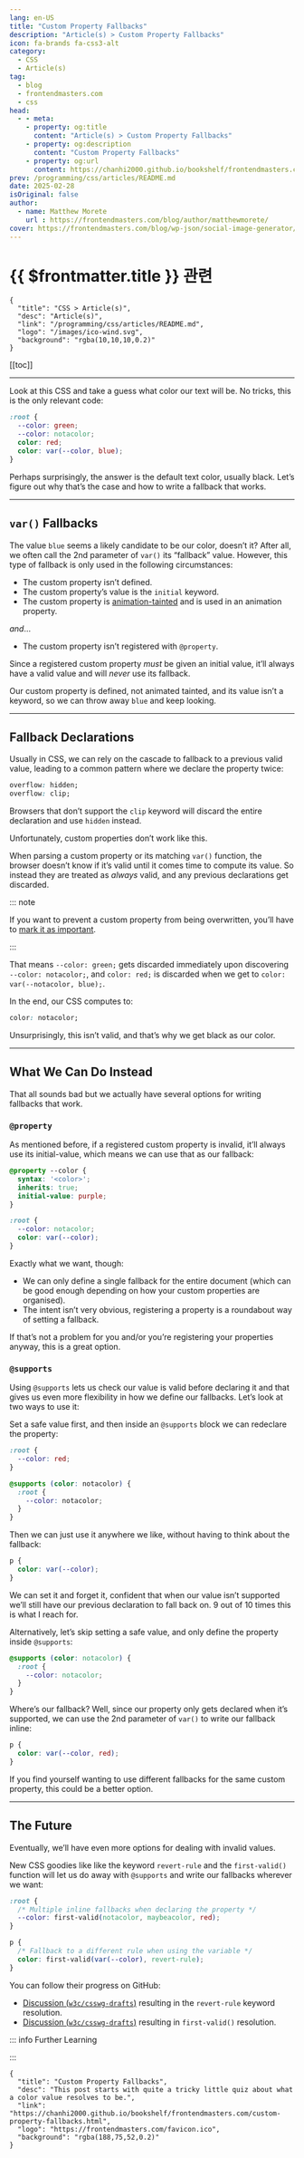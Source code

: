 ```yaml
---
lang: en-US
title: "Custom Property Fallbacks"
description: "Article(s) > Custom Property Fallbacks"
icon: fa-brands fa-css3-alt
category:
  - CSS
  - Article(s)
tag:
  - blog
  - frontendmasters.com
  - css
head:
  - - meta:
    - property: og:title
      content: "Article(s) > Custom Property Fallbacks"
    - property: og:description
      content: "Custom Property Fallbacks"
    - property: og:url
      content: https://chanhi2000.github.io/bookshelf/frontendmasters.com/custom-property-fallbacks.html
prev: /programming/css/articles/README.md
date: 2025-02-28
isOriginal: false
author:
  - name: Matthew Morete
    url : https://frontendmasters.com/blog/author/matthewmorete/
cover: https://frontendmasters.com/blog/wp-json/social-image-generator/v1/image/5257
---
```


# {{ $frontmatter.title }} 관련

```component VPCard
{
  "title": "CSS > Article(s)",
  "desc": "Article(s)",
  "link": "/programming/css/articles/README.md",
  "logo": "/images/ico-wind.svg",
  "background": "rgba(10,10,10,0.2)"
}
```

[[toc]]

---

<SiteInfo
  name="Custom Property Fallbacks"
  desc="This post starts with quite a tricky little quiz about what a color value resolves to be."
  url="https://frontendmasters.com/blog/custom-property-fallbacks/"
  logo="https://frontendmasters.com/favicon.ico"
  preview="https://frontendmasters.com/blog/wp-json/social-image-generator/v1/image/5257"/>

Look at this CSS and take a guess what color our text will be. No tricks, this is the only relevant code:

```css
:root {
  --color: green;
  --color: notacolor;
  color: red;
  color: var(--color, blue);
}
```

Perhaps surprisingly, the answer is the default text color, usually black. Let’s figure out why that’s the case and how to write a fallback that works.

---

## `var()` Fallbacks

The value `blue` seems a likely candidate to be our color, doesn’t it? After all, we often call the 2nd parameter of `var()` its “fallback” value. However, this type of fallback is only used in the following circumstances:

- The custom property isn’t defined.
- The custom property’s value is the `initial` keyword.
- The custom property is [<VPIcon icon="iconfont icon-w3c"/>animation-tainted](https://w3.org/TR/css-variables/#animation-tainted) and is used in an animation property.

*and*…

- The custom property isn’t registered with `@property`.

Since a registered custom property *must* be given an initial value, it’ll always have a valid value and will *never* use its fallback.

Our custom property is defined, not animated tainted, and its value isn’t a keyword, so we can throw away `blue` and keep looking.

---

## Fallback Declarations

Usually in CSS, we can rely on the cascade to fallback to a previous valid value, leading to a common pattern where we declare the property twice:

```css
overflow: hidden;
overflow: clip;
```

Browsers that don’t support the `clip` keyword will discard the entire declaration and use `hidden` instead.

Unfortunately, custom properties don’t work like this.

When parsing a custom property or its matching `var()` function, the browser doesn’t know if it’s valid until it comes time to compute its value. So instead they are treated as *always* valid, and any previous declarations get discarded.

::: note

If you want to prevent a custom property from being overwritten, you’ll have to [<VPIcon icon="fas fa-globe"/>mark it as important](https://css-tricks.com/the-surprising-behavior-of-important-in-css-custom-property-values/).

:::

That means `--color: green;` gets discarded immediately upon discovering `--color: notacolor;`, and `color: red;` is discarded when we get to `color: var(--notacolor, blue);`.

In the end, our CSS computes to:

```css
color: notacolor;
```

Unsurprisingly, this isn’t valid, and that’s why we get black as our color.

<CodePen
  user="matthewmorete"
  slug-hash="wBvzxab"
  title="Custom Property Broken Fallbacks"
  :default-tab="['css','result']"
  :theme="$isDarkmode ? 'dark': 'light'"/>

---

## What We Can Do Instead

That all sounds bad but we actually have several options for writing fallbacks that work.

### `@property`

As mentioned before, if a registered custom property is invalid, it’ll always use its initial-value, which means we can use that as our fallback:

```css
@property --color {
  syntax: '<color>';
  inherits: true;
  initial-value: purple;
}

:root {
  --color: notacolor;
  color: var(--color); 
}
```

Exactly what we want, though:

- We can only define a single fallback for the entire document (which can be good enough depending on how your custom properties are organised).
- The intent isn’t very obvious, registering a property is a roundabout way of setting a fallback.

If that’s not a problem for you and/or you’re registering your properties anyway, this is a great option.

### `@supports`

Using `@supports` lets us check our value is valid before declaring it and that gives us even more flexibility in how we define our fallbacks. Let’s look at two ways to use it:

Set a safe value first, and then inside an `@supports` block we can redeclare the property:

```scss
:root {
  --color: red;
}

@supports (color: notacolor) {
  :root {
    --color: notacolor;
  }
}
```

Then we can just use it anywhere we like, without having to think about the fallback:

```css
p {
  color: var(--color);
}
```

We can set it and forget it, confident that when our value isn’t supported we’ll still have our previous declaration to fall back on. 9 out of 10 times this is what I reach for.

Alternatively, let’s skip setting a safe value, and only define the property inside `@supports`:

```css
@supports (color: notacolor) {
  :root {
    --color: notacolor;
  }
}
```

Where’s our fallback? Well, since our property only gets declared when it’s supported, we can use the 2nd parameter of `var()` to write our fallback inline:

```css
p {
  color: var(--color, red);
}
```

If you find yourself wanting to use different fallbacks for the same custom property, this could be a better option.

---

## The Future

Eventually, we’ll have even more options for dealing with invalid values.

New CSS goodies like like the keyword `revert-rule` and the `first-valid()` function will let us do away with `@supports` and write our fallbacks wherever we want:

```css
:root {
  /* Multiple inline fallbacks when declaring the property */
  --color: first-valid(notacolor, maybeacolor, red);
}

p {
  /* Fallback to a different rule when using the variable */
  color: first-valid(var(--color), revert-rule);
}
```

You can follow their progress on GitHub:

- [Discussion (<VPIcon icon="iconfont icon-github"/>`w3c/csswg-drafts`)](https://github.com/w3c/csswg-drafts/issues/10443) resulting in the `revert-rule` keyword resolution.
- [Discussion (<VPIcon icon="iconfont icon-github"/>`w3c/csswg-drafts`)](https://github.com/w3c/csswg-drafts/issues/5055) resulting in `first-valid()` resolution.

::: info Further Learning

<SiteInfo
  name="Master CSS Custom Properties (CSS Variables)"
  desc="Create reusable components without any JavaScript dependencies needed - with only vanilla CSS! Master CSS custom properties AKA CSS variables. "
  url="https://frontendmasters.com/courses/css-variables/"
  logo="https://frontendmasters.com/favicon-16x16.png"
  preview="https://static.frontendmasters.com/assets/courses/2021-11-09-css-variables/posterframe.jpg"/>

<SiteInfo
  name="CSS Custom Properties Fail Without Fallback · Matthias Ott"
  desc="Matthias Ott is an independent user experience designer and developer from Stuttgart, Germany. Besides design practice he teaches Interface Prototyping at the Muthesius Academy of Fine Arts and Design, Kiel."
  url="https://matthiasott.com/notes/css-custom-properties-fail-without-fallback/"
  logo="https://matthiasott.com//favicon.ico?v=00rKnA7O762"
  preview="https://matthiasott.com//android-chrome-384x384.png?v=00rKnA7O762"/>

<SiteInfo
  name="CSS Custom Properties Guide | CSS-Tricks"
  desc="Everything important and useful to know about CSS Custom Properties. Like that they are often referred to as ”CSS Variables” but that's not their real name."
  url="https://css-tricks.com/a-complete-guide-to-custom-properties/"
  logo="https://i0.wp.com/css-tricks.com/wp-content/uploads/2021/07/star.png?fit=180%2C180&ssl=1"
  preview="https://i0.wp.com/css-tricks.com/wp-content/uploads/2019/09/custom-properties-code.png"/>

<SiteInfo
  name="Josh W. Comeau (@joshwcomeau.com)"
  desc="🌠 The linear() timing function allows us to embed lush spring physics inside vanilla CSS. It’s one of my favourite modern features. But: providing a fallback for older browsers has been pretty painful. I just discovered a lovely pattern for this. ✨Here’s the code. Description in thread. 🧵"
  url="https://bsky.app/profile/joshwcomeau.com/post/3li3r6i7dac2w/"
  logo="https://web-cdn.bsky.app/static/favicon-16x16.png"
  preview="https://cdn.bsky.app/img/feed_thumbnail/plain/did:plc:zivbusxwcsom5o6mf7kljzms/bafkreibrhjiu6ufbtj33o26kscopineht7l5cmmpuczysmr5fipfkycktu@jpeg"/>

:::

<!-- TODO: add ARTICLE CARD -->
```component VPCard
{
  "title": "Custom Property Fallbacks",
  "desc": "This post starts with quite a tricky little quiz about what a color value resolves to be.",
  "link": "https://chanhi2000.github.io/bookshelf/frontendmasters.com/custom-property-fallbacks.html",
  "logo": "https://frontendmasters.com/favicon.ico",
  "background": "rgba(188,75,52,0.2)"
}
```
